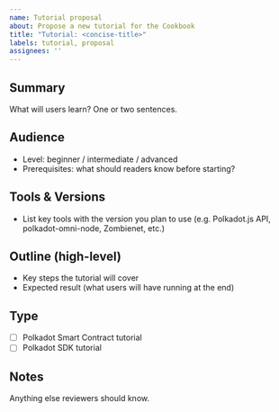 ```yaml
---
name: Tutorial proposal
about: Propose a new tutorial for the Cookbook
title: "Tutorial: <concise-title>"
labels: tutorial, proposal
assignees: ''
---
```


## Summary

What will users learn? One or two sentences.

## Audience

- Level: beginner / intermediate / advanced
- Prerequisites: what should readers know before starting?

## Tools & Versions

- List key tools with the version you plan to use (e.g. Polkadot.js API, polkadot-omni-node, Zombienet, etc.)

## Outline (high-level)

- Key steps the tutorial will cover
- Expected result (what users will have running at the end)

## Type

- [ ] Polkadot Smart Contract tutorial
- [ ] Polkadot SDK tutorial

## Notes

Anything else reviewers should know.